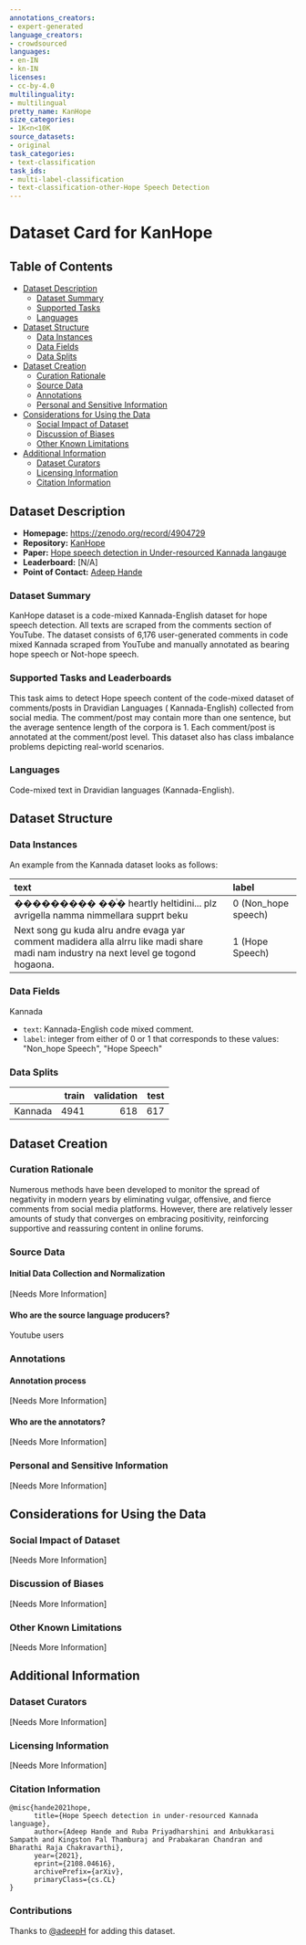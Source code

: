 ```yaml
---
annotations_creators:
- expert-generated
language_creators:
- crowdsourced
languages:
- en-IN
- kn-IN
licenses:
- cc-by-4.0
multilinguality:
- multilingual
pretty_name: KanHope
size_categories:
- 1K<n<10K
source_datasets:
- original
task_categories:
- text-classification
task_ids:
- multi-label-classification
- text-classification-other-Hope Speech Detection
---
```


# Dataset Card for KanHope

## Table of Contents
- [Dataset Description](#dataset-description)
  - [Dataset Summary](#dataset-summary)
  - [Supported Tasks](#supported-tasks-and-leaderboards)
  - [Languages](#languages)
- [Dataset Structure](#dataset-structure)
  - [Data Instances](#data-instances)
  - [Data Fields](#data-instances)
  - [Data Splits](#data-instances)
- [Dataset Creation](#dataset-creation)
  - [Curation Rationale](#curation-rationale)
  - [Source Data](#source-data)
  - [Annotations](#annotations)
  - [Personal and Sensitive Information](#personal-and-sensitive-information)
- [Considerations for Using the Data](#considerations-for-using-the-data)
  - [Social Impact of Dataset](#social-impact-of-dataset)
  - [Discussion of Biases](#discussion-of-biases)
  - [Other Known Limitations](#other-known-limitations)
- [Additional Information](#additional-information)
  - [Dataset Curators](#dataset-curators)
  - [Licensing Information](#licensing-information)
  - [Citation Information](#citation-information)

## Dataset Description

- **Homepage:** https://zenodo.org/record/4904729 
- **Repository:** [KanHope](https://github.com/adeepH/KanHope)
- **Paper:** [Hope speech detection in Under-resourced Kannada langauge](https://arxiv.org/abs/2108.04616)
- **Leaderboard:** [N/A]
- **Point of Contact:** [Adeep Hande](adeeph18c@iiitt.ac.in)

### Dataset Summary

KanHope dataset is a code-mixed Kannada-English dataset for hope speech detection. All texts are scraped from the comments section of YouTube. The dataset consists of 6,176 user-generated comments in code mixed Kannada scraped from YouTube and manually annotated as bearing hope speech or Not-hope speech. 

### Supported Tasks and Leaderboards

This task aims to detect Hope speech content of the code-mixed dataset of comments/posts in Dravidian Languages ( Kannada-English) collected from social media. The comment/post may contain more than one sentence, but the average sentence length of the corpora is 1. Each comment/post is annotated at the comment/post level. This dataset also has class imbalance problems depicting real-world scenarios.

### Languages

Code-mixed text in Dravidian languages (Kannada-English).


## Dataset Structure

### Data Instances

An example from the Kannada dataset looks as follows:

| text   | label |
| :------ | :----- |
| ���������  ��ͭ� heartly heltidini... plz avrigella namma nimmellara supprt beku          | 0 (Non_hope speech) |
| Next song gu kuda alru andre evaga yar comment  madidera alla alrru like madi share madi nam industry na next level ge togond hogaona.      | 1 (Hope Speech) |


### Data Fields

Kannada
- `text`: Kannada-English code mixed comment.
- `label`: integer from either of 0 or 1 that corresponds to these values: "Non_hope Speech", "Hope Speech"

### Data Splits

|         | train | validation | test |
|---------|------:|-----------:|-----:|
| Kannada |  4941 |        618 |  617 |

## Dataset Creation

### Curation Rationale

Numerous methods have been developed to monitor the spread of negativity in modern years by eliminating vulgar, offensive, and fierce comments from social media platforms. However, there are relatively lesser amounts of study that converges on embracing positivity, reinforcing supportive and reassuring content in online forums.

### Source Data

#### Initial Data Collection and Normalization

[Needs More Information]

#### Who are the source language producers?

Youtube users

### Annotations

#### Annotation process

[Needs More Information]

#### Who are the annotators?

[Needs More Information]


### Personal and Sensitive Information

[Needs More Information]

## Considerations for Using the Data

### Social Impact of Dataset

[Needs More Information]

### Discussion of Biases

[Needs More Information]

### Other Known Limitations

[Needs More Information]

## Additional Information

### Dataset Curators

[Needs More Information]


### Licensing Information

[Needs More Information]


### Citation Information
```
@misc{hande2021hope,
      title={Hope Speech detection in under-resourced Kannada language}, 
      author={Adeep Hande and Ruba Priyadharshini and Anbukkarasi Sampath and Kingston Pal Thamburaj and Prabakaran Chandran and Bharathi Raja Chakravarthi},
      year={2021},
      eprint={2108.04616},
      archivePrefix={arXiv},
      primaryClass={cs.CL}
}
```

### Contributions

Thanks to [@adeepH](https://github.com/adeepH) for adding this dataset.
